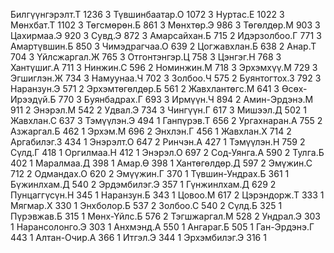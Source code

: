 Билгүүнгэрэлт.Т 1236 3
Түвшинбаатар.О 1072 3
Нуртас.Е 1022 3
Мөнхбат.Т 1102 3
Төгсмөрөн.Б 861 3
Мөнхтөр.Э 986 3
Төгөлдөр.М 903 3
Цахирмаа.Э 920 3
Сувд.Э 872 3
Амарсайхан.Б 715 2
Идэрзолбоо.Г 771 3
Амартүвшин.Б 850 3
Чимэдрагчаа.О 639 2
Цогжавхлан.Б 638 2
Анар.Т 704 3
Үйлсжаргал.Ж 765 3
Отгонтэнгэр.Ц 758 3
Цэнгэг.Н 768 3
Хантүшиг.А 711 3
Нинжин.С 596 2
Номинжин.М 718 3
Эрхэмхүү.М 729 3
Эгшиглэн.Ж 734 3
Намуунаа.Ч 702 3
Золбоо.Ч 575 2
Буянтогтох.З 792 3
Наранзун.Э 571 2
Эрхэмтөгөлдөр.Б 561 2
Жавхлантөгс.М 641 3
Өсөх-Ирээдүй.Б 770 3
Буянбадрах.Г 693 3
Ирмүүн.Ч 894 2
Амин-Эрдэнэ.М 911 2
Энэрэл.М 542 2
Удвал.Э 734 3
Чингүүн.Г 617 3
Мишээл.Д 502 1
Жавхлан.С 637 3
Тэмүүлэн.Э 494 1
Ганпүрэв.Т 656 2
Ургахнаран.А 755 2
Азжаргал.Б 462 1
Эрхэм.М 696 2
Энхлэн.Г 456 1
Жавхлан.Х 714 2
Аргабилэг.З 434 1
Энэрэлт.О 647 2
Ринчэн.А 427 1
Тэмүүлэн.Н 759 2
Сүлд.Г 418 1
Оргилмаа.Н 412 1
Энэрэл.О 697 2
Сод-Уянга.А 590 2
Тулга.Б 402 1
Маралмаа.Д 398 1
Амар.Ө 398 1
Хантөгөлдөр.Д 597 2
Эмүжин.С 712 2
Одмандах.О 620 2
Эмүүжин.Г 370 1
Түвшин-Ундрах.Б 361 1
Бүжинлхам.Д 540 2
Эрдэмбилэг.Э 357 1
Гүнжинлхам.Д 629 2
Пунцаггүсүн.Н 345 1
Наранзун.Б 343 1
Цовоо.М 617 2
Цэрэндорж.Т 333 1
Мягмар.Х 330 1
Энхболор.Б 537 2
Золбоо.С 540 2
Сүлд.Б 325 1
Пүрэвжав.Б 315 1
Мөнх-Үйлс.Б 576 2
Тэгшжаргал.М 528 2
Ундрал.Э 303 1
Нарансолонго.Э 303 1
Анхмэнд.А 550 1
Ангараг.Б 505 1
Ган-Эрдэнэ.Г 443 1
Алтан-Очир.А 366 1
Итгэл.Э 344 1
Эрхэмбилэг.Э 316 1
